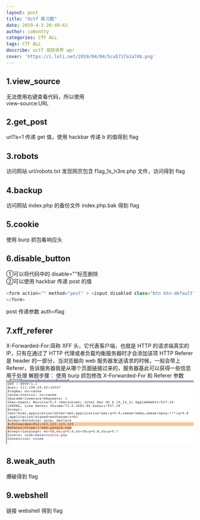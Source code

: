 ```yaml
---
layout: post
title: "Xctf 练习题"
date: 2019-4-3 20:49:43
author: co0ontty
categories: CTF ALL
tags: CTF ALL
describe: xctf 攻防世界 wp!
cover: 'https://i.loli.net/2019/04/04/5ca5717a1a74b.png'
---
```


## 1.view_source

无法使用右键查看代码，所以使用  
view-source:URL  

## 2.get_post

url?a=1 传递 get 值，使用 hackbar 传递 b 的值得到 flag  

## 3.robots

访问网站 url/robots.txt 发现网页包含 f1ag_1s_h3re.php 文件，访问得到 flag  

## 4.backup

访问网站 index.php 的备份文件 index.php.bak 得到 flag  

## 5.cookie

使用 burp 抓包看响应头  

## 6.disable_button

①可以将代码中的 disable=""标签删除   
②可以使用 hackbar 传递 post 的值

```php
<form action="" method="post" > <input disabled class="btn btn-default"style="height:50px;width:200px;"type="submit" value="flag"name="auth" /> 
</form>
```

post 传递参数 auth=flag  

## 7.xff_referer

X-Forwarded-For:简称 XFF 头，它代表客户端，也就是 HTTP 的请求端真实的 IP，只有在通过了 HTTP 代理或者负载均衡服务器时才会添加该项
HTTP Referer 是 header 的一部分，当浏览器向 web 服务器发送请求的时候，一般会带上 Referer，告诉服务器我是从哪个页面链接过来的，服务器基此可以获得一些信息用于处理
解题步骤：
使用 burp 抓包修改 X-Forwarded-For 和 Referer 参数
![avatar](/assets/img/posts/xctf-1.png)  

## 8.weak_auth

爆破得到 flag  

## 9.webshell

链接 webshell 得到 flag  
